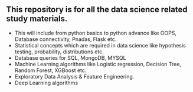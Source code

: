 ## This repository is for all the data science related study materials.

- This will include from python basics to python advance like OOPS, Database connectivity, Pnadas, Flask etc.
- Statistical concepts which are required in data science like hypothesis testing, probability, distributions etc.
- Database queries for SQL, MongoDB, MYSQL
- Machine Learning algorithms like Logistic regression, Decision Tree, Random Forest, XGBoost etc.
- Exploratory Data Analysis & Feature Engineering.
- Deep Learning algorithms